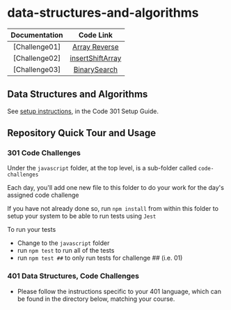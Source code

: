 # data-structures-and-algorithms

| Documentation  | Code Link     |
|:--------------:|:--------------:|
| [Challenge01]  | [Array Reverse](./codechallenge/reverse.md)|
| [Challenge02]  | [insertShiftArray ](./codechallenge/array-insert-shift.md)|
| [Challenge03]  | [BinarySearch  ](./codechallenge/BinarySearch.md)|

## Data Structures and Algorithms

See [setup instructions](https://codefellows.github.io/setup-guide/code-301/2-code-challenges), in the Code 301 Setup Guide.

## Repository Quick Tour and Usage

### 301 Code Challenges

Under the `javascript` folder, at the top level, is a sub-folder called `code-challenges`

Each day, you'll add one new file to this folder to do your work for the day's assigned code challenge

If you have not already done so, run `npm install` from within this folder to setup your system to be able to run tests using `Jest`

To run your tests

- Change to the `javascript` folder
- run `npm test` to run all of the tests
- run `npm test ##` to only run tests for challenge ## (i.e. 01)

### 401 Data Structures, Code Challenges

- Please follow the instructions specific to your 401 language, which can be found in the directory below, matching your course.
